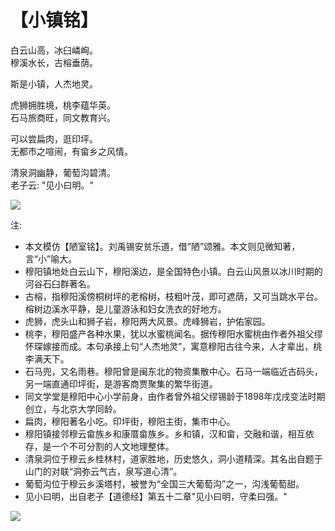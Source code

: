 # 【小镇铭】

白云山高，冰臼嶙峋。  
穆溪水长，古榕垂荫。

斯是小镇，人杰地灵。

虎狮拥胜境，桃李蕴华英。  
石马旅商旺，同文教育兴。

可以尝扁肉，逛印坪。  
无都市之喧闹，有畲乡之风情。

清泉洞幽静，葡萄沟碧清。  
老子云: "见小曰明。"

![](004a.png)

注:

- 本文模仿【陋室铭】。刘禹锡安贫乐道，借“陋”颂雅。本文则见微知著，言“小”喻大。
- 穆阳镇地处白云山下，穆阳溪边，是全国特色小镇。白云山风景以冰川时期的河谷石臼群著名。
- 古榕，指穆阳溪傍桐树坪的老榕树，枝粗叶茂，即可遮荫，又可当跳水平台。榕树边溪水平静，是儿童游泳和妇女洗衣的好地方。
- 虎狮，虎头山和狮子岩，穆阳两大风景。虎峰狮岩，护佑家园。
- 桃李，穆阳盛产各种水果，犹以水蜜桃闻名。据传穆阳水蜜桃由作者外祖父缪怀琛嫁接而成。本句承接上句“人杰地灵”，寓意穆阳古往今来，人才辈出，桃李满天下。
- 石马兜，又名雨巷。穆阳曾是闽东北的物资集散中心。石马一端临近古码头，另一端直通印坪街，是游客商贾聚集的繁华街道。
- 同文学堂是穆阳中心小学前身，由作者曾外祖父缪锡龄于1898年戊戌变法时期创立，与北京大学同龄。
- 扁肉，穆阳著名小吃。印坪街，穆阳主街，集市中心。
- 穆阳镇接邻穆云畲族乡和康厝畲族乡。乡和镇，汉和畲，交融和谐，相互依存，是一个不可分割的人文地理整体。
- 清泉洞位于穆云乡桂林村，道家胜地，历史悠久，洞小道精深。其名出自题于山门的对联“洞弥云气古，泉写道心清”。
- 葡萄沟位于穆云乡溪塔村，被誉为“全国三大葡萄沟”之一，沟浅葡萄甜。
- 见小曰明，出自老子【道德经】第五十二章"见小曰明，守柔曰强。"

![](004b.jpg)

